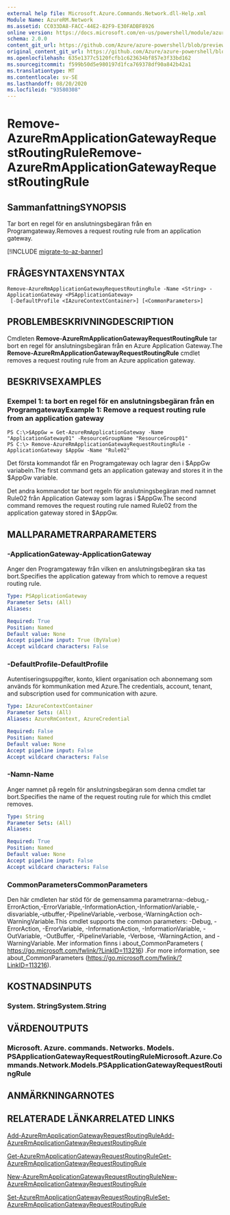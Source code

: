 ```yaml
---
external help file: Microsoft.Azure.Commands.Network.dll-Help.xml
Module Name: AzureRM.Network
ms.assetid: CC033DA8-FACC-44E2-82F9-E30FADBF8926
online version: https://docs.microsoft.com/en-us/powershell/module/azurerm.network/remove-azurermapplicationgatewayrequestroutingrule
schema: 2.0.0
content_git_url: https://github.com/Azure/azure-powershell/blob/preview/src/ResourceManager/Network/Commands.Network/help/Remove-AzureRmApplicationGatewayRequestRoutingRule.md
original_content_git_url: https://github.com/Azure/azure-powershell/blob/preview/src/ResourceManager/Network/Commands.Network/help/Remove-AzureRmApplicationGatewayRequestRoutingRule.md
ms.openlocfilehash: 635e1377c5120fcfb1c623634bf857e3f33bd162
ms.sourcegitcommit: f599b50d5e980197d1fca769378df90a842b42a1
ms.translationtype: MT
ms.contentlocale: sv-SE
ms.lasthandoff: 08/20/2020
ms.locfileid: "93580308"
---
```

# <span data-ttu-id="5b702-101">Remove-AzureRmApplicationGatewayRequestRoutingRule</span><span class="sxs-lookup"><span data-stu-id="5b702-101">Remove-AzureRmApplicationGatewayRequestRoutingRule</span></span>

## <span data-ttu-id="5b702-102">Sammanfattning</span><span class="sxs-lookup"><span data-stu-id="5b702-102">SYNOPSIS</span></span>
<span data-ttu-id="5b702-103">Tar bort en regel för en anslutningsbegäran från en Programgateway.</span><span class="sxs-lookup"><span data-stu-id="5b702-103">Removes a request routing rule from an application gateway.</span></span>

[!INCLUDE [migrate-to-az-banner](../../includes/migrate-to-az-banner.md)]

## <span data-ttu-id="5b702-104">FRÅGESYNTAXEN</span><span class="sxs-lookup"><span data-stu-id="5b702-104">SYNTAX</span></span>

```
Remove-AzureRmApplicationGatewayRequestRoutingRule -Name <String> -ApplicationGateway <PSApplicationGateway>
 [-DefaultProfile <IAzureContextContainer>] [<CommonParameters>]
```

## <span data-ttu-id="5b702-105">PROBLEMBESKRIVNING</span><span class="sxs-lookup"><span data-stu-id="5b702-105">DESCRIPTION</span></span>
<span data-ttu-id="5b702-106">Cmdleten **Remove-AzureRmApplicationGatewayRequestRoutingRule** tar bort en regel för anslutningsbegäran från en Azure Application Gateway.</span><span class="sxs-lookup"><span data-stu-id="5b702-106">The **Remove-AzureRmApplicationGatewayRequestRoutingRule** cmdlet removes a request routing rule from an Azure application gateway.</span></span>

## <span data-ttu-id="5b702-107">BESKRIVS</span><span class="sxs-lookup"><span data-stu-id="5b702-107">EXAMPLES</span></span>

### <span data-ttu-id="5b702-108">Exempel 1: ta bort en regel för en anslutningsbegäran från en Programgateway</span><span class="sxs-lookup"><span data-stu-id="5b702-108">Example 1: Remove a request routing rule from an application gateway</span></span>
```
PS C:\>$AppGw = Get-AzureRmApplicationGateway -Name "ApplicationGateway01" -ResourceGroupName "ResourceGroup01"
PS C:\> Remove-AzureRmApplicationGatewayRequestRoutingRule -ApplicationGateway $AppGw -Name "Rule02"
```

<span data-ttu-id="5b702-109">Det första kommandot får en Programgateway och lagrar den i $AppGw variabeln.</span><span class="sxs-lookup"><span data-stu-id="5b702-109">The first command gets an application gateway and stores it in the $AppGw variable.</span></span>

<span data-ttu-id="5b702-110">Det andra kommandot tar bort regeln för anslutningsbegäran med namnet Rule02 från Application Gateway som lagras i $AppGw.</span><span class="sxs-lookup"><span data-stu-id="5b702-110">The second command removes the request routing rule named Rule02 from the application gateway stored in $AppGw.</span></span>

## <span data-ttu-id="5b702-111">MALLPARAMETRAR</span><span class="sxs-lookup"><span data-stu-id="5b702-111">PARAMETERS</span></span>

### <span data-ttu-id="5b702-112">-ApplicationGateway</span><span class="sxs-lookup"><span data-stu-id="5b702-112">-ApplicationGateway</span></span>
<span data-ttu-id="5b702-113">Anger den Programgateway från vilken en anslutningsbegäran ska tas bort.</span><span class="sxs-lookup"><span data-stu-id="5b702-113">Specifies the application gateway from which to remove a request routing rule.</span></span>

```yaml
Type: PSApplicationGateway
Parameter Sets: (All)
Aliases: 

Required: True
Position: Named
Default value: None
Accept pipeline input: True (ByValue)
Accept wildcard characters: False
```

### <span data-ttu-id="5b702-114">-DefaultProfile</span><span class="sxs-lookup"><span data-stu-id="5b702-114">-DefaultProfile</span></span>
<span data-ttu-id="5b702-115">Autentiseringsuppgifter, konto, klient organisation och abonnemang som används för kommunikation med Azure.</span><span class="sxs-lookup"><span data-stu-id="5b702-115">The credentials, account, tenant, and subscription used for communication with azure.</span></span>

```yaml
Type: IAzureContextContainer
Parameter Sets: (All)
Aliases: AzureRmContext, AzureCredential

Required: False
Position: Named
Default value: None
Accept pipeline input: False
Accept wildcard characters: False
```

### <span data-ttu-id="5b702-116">-Namn</span><span class="sxs-lookup"><span data-stu-id="5b702-116">-Name</span></span>
<span data-ttu-id="5b702-117">Anger namnet på regeln för anslutningsbegäran som denna cmdlet tar bort.</span><span class="sxs-lookup"><span data-stu-id="5b702-117">Specifies the name of the request routing rule for which this cmdlet removes.</span></span>

```yaml
Type: String
Parameter Sets: (All)
Aliases: 

Required: True
Position: Named
Default value: None
Accept pipeline input: False
Accept wildcard characters: False
```

### <span data-ttu-id="5b702-118">CommonParameters</span><span class="sxs-lookup"><span data-stu-id="5b702-118">CommonParameters</span></span>
<span data-ttu-id="5b702-119">Den här cmdleten har stöd för de gemensamma parametrarna:-debug,-ErrorAction,-ErrorVariable,-InformationAction,-InformationVariable,-disvariable,-utbuffer,-PipelineVariable,-verbose,-WarningAction och-WarningVariable.</span><span class="sxs-lookup"><span data-stu-id="5b702-119">This cmdlet supports the common parameters: -Debug, -ErrorAction, -ErrorVariable, -InformationAction, -InformationVariable, -OutVariable, -OutBuffer, -PipelineVariable, -Verbose, -WarningAction, and -WarningVariable.</span></span> <span data-ttu-id="5b702-120">Mer information finns i about_CommonParameters ( https://go.microsoft.com/fwlink/?LinkID=113216) .</span><span class="sxs-lookup"><span data-stu-id="5b702-120">For more information, see about_CommonParameters (https://go.microsoft.com/fwlink/?LinkID=113216).</span></span>

## <span data-ttu-id="5b702-121">KOSTNADS</span><span class="sxs-lookup"><span data-stu-id="5b702-121">INPUTS</span></span>

### <span data-ttu-id="5b702-122">System. String</span><span class="sxs-lookup"><span data-stu-id="5b702-122">System.String</span></span>

## <span data-ttu-id="5b702-123">VÄRDEN</span><span class="sxs-lookup"><span data-stu-id="5b702-123">OUTPUTS</span></span>

### <span data-ttu-id="5b702-124">Microsoft. Azure. commands. Networks. Models. PSApplicationGatewayRequestRoutingRule</span><span class="sxs-lookup"><span data-stu-id="5b702-124">Microsoft.Azure.Commands.Network.Models.PSApplicationGatewayRequestRoutingRule</span></span>

## <span data-ttu-id="5b702-125">ANMÄRKNINGAR</span><span class="sxs-lookup"><span data-stu-id="5b702-125">NOTES</span></span>

## <span data-ttu-id="5b702-126">RELATERADE LÄNKAR</span><span class="sxs-lookup"><span data-stu-id="5b702-126">RELATED LINKS</span></span>

[<span data-ttu-id="5b702-127">Add-AzureRmApplicationGatewayRequestRoutingRule</span><span class="sxs-lookup"><span data-stu-id="5b702-127">Add-AzureRmApplicationGatewayRequestRoutingRule</span></span>](./Add-AzureRmApplicationGatewayRequestRoutingRule.md)

[<span data-ttu-id="5b702-128">Get-AzureRmApplicationGatewayRequestRoutingRule</span><span class="sxs-lookup"><span data-stu-id="5b702-128">Get-AzureRmApplicationGatewayRequestRoutingRule</span></span>](./Get-AzureRmApplicationGatewayRequestRoutingRule.md)

[<span data-ttu-id="5b702-129">New-AzureRmApplicationGatewayRequestRoutingRule</span><span class="sxs-lookup"><span data-stu-id="5b702-129">New-AzureRmApplicationGatewayRequestRoutingRule</span></span>](./New-AzureRmApplicationGatewayRequestRoutingRule.md)

[<span data-ttu-id="5b702-130">Set-AzureRmApplicationGatewayRequestRoutingRule</span><span class="sxs-lookup"><span data-stu-id="5b702-130">Set-AzureRmApplicationGatewayRequestRoutingRule</span></span>](./Set-AzureRmApplicationGatewayRequestRoutingRule.md)


